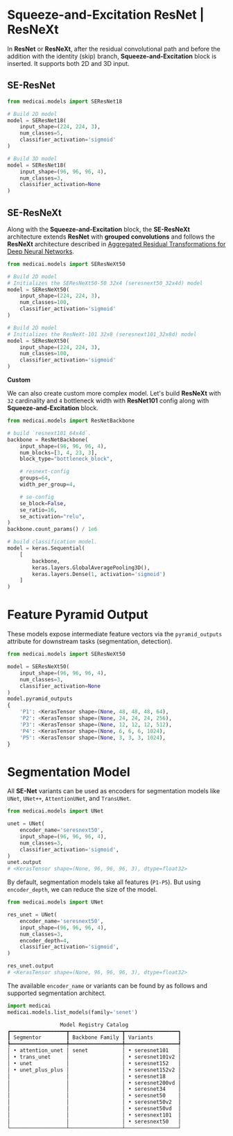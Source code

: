 # Squeeze-and-Excitation ResNet | ResNeXt

In **ResNet** or **ResNeXt**, after the residual convolutional path and before the addition with the identity (skip) branch, **Squeeze-and-Excitation** block is inserted. It supports both 2D and 3D input.

## SE-ResNet

```python
from medicai.models import SEResNet18

# Build 2D model
model = SEResNet18(
    input_shape=(224, 224, 3),
    num_classes=5,
    classifier_activation='sigmoid'
)

# Build 3D model
model = SEResNet18(
    input_shape=(96, 96, 96, 4),
    num_classes=3,
    classifier_activation=None
)
```

## SE-ResNeXt 

Along with the **Squeeze-and-Excitation** block, the **SE-ResNeXt** architecture extends **ResNet** with **grouped convolutions** and follows the **ResNeXt** architecture described in [Aggregated Residual Transformations for Deep Neural Networks](https://arxiv.org/abs/1611.05431).

```python
from medicai.models import SEResNeXt50

# Build 2D model
# Initializes the SEResNeXt50-50 32x4 (seresnext50_32x4d) model
model = SEResNeXt50(
    input_shape=(224, 224, 3),
    num_classes=100,
    classifier_activation='sigmoid'
)

# Build 2D model
# Initializes the ResNeXt-101 32x8 (seresnext101_32x8d) model
model = SEResNeXt50(
    input_shape=(224, 224, 3),
    num_classes=100,
    classifier_activation='sigmoid'
)
```

**Custom**

We can also create custom more complex model. Let's build **ResNeXt** with `32` cardinality and `4` bottleneck width with **ResNet101** config along with **Squeeze-and-Excitation** block.

```python
from medicai.models import ResNetBackbone

# build `resnext101_64x4d`.
backbone = ResNetBackbone(
    input_shape=(96, 96, 96, 4),
    num_blocks=[3, 4, 23, 3],
    block_type="bottleneck_block",

    # resnext-config
    groups=64,
    width_per_group=4,

    # se-config
    se_block=False,
    se_ratio=16,
    se_activation="relu",
)
backbone.count_params() / 1e6

# build classification model.
model = keras.Sequential(
    [
        backbone,
        keras.layers.GlobalAveragePooling3D(),
        keras.layers.Dense(1, activation='sigmoid')
    ]
)
```

# Feature Pyramid Output

These models expose intermediate feature vectors via the `pyramid_outputs` attribute for downstream tasks (segmentation, detection).

```python
from medicai.models import SEResNeXt50

model = SEResNeXt50(
    input_shape=(96, 96, 96, 4),
    num_classes=3,
    classifier_activation=None
)
model.pyramid_outputs
{
    'P1': <KerasTensor shape=(None, 48, 48, 48, 64), 
    'P2': <KerasTensor shape=(None, 24, 24, 24, 256), 
    'P3': <KerasTensor shape=(None, 12, 12, 12, 512), 
    'P4': <KerasTensor shape=(None, 6, 6, 6, 1024), 
    'P5': <KerasTensor shape=(None, 3, 3, 3, 1024),
}
```

# Segmentation Model

All **SE-Net** variants can be used as encoders for segmentation models like `UNet`, `UNet++`, `AttentionUNet`, and `TransUNet`. 

```python
from medicai.models import UNet

unet = UNet(
    encoder_name='seresnext50',
    input_shape=(96, 96, 96, 4),
    num_classes=3,
    classifier_activation='sigmoid',
)
unet.output 
# <KerasTensor shape=(None, 96, 96, 96, 3), dtype=float32>
```

By default, segmentation models take all features (`P1-P5`). But using `encoder_depth`, we can reduce the size of the model.

```python
from medicai.models import UNet

res_unet = UNet(
    encoder_name='seresnext50',
    input_shape=(96, 96, 96, 4),
    num_classes=3,
    encoder_depth=4,
    classifier_activation='sigmoid',
)

res_unet.output 
# <KerasTensor shape=(None, 96, 96, 96, 3), dtype=float32>
```

The available `encoder_name` or variants can be found by as follows and supported segmentation architect.

```python
import medicai
medicai.models.list_models(family='senet')

                 Model Registry Catalog
┏━━━━━━━━━━━━━━━━━━┳━━━━━━━━━━━━━━━━━┳━━━━━━━━━━━━━━━━━┓
┃ Segmentor        ┃ Backbone Family ┃ Variants        ┃
┡━━━━━━━━━━━━━━━━━━╇━━━━━━━━━━━━━━━━━╇━━━━━━━━━━━━━━━━━┩
│ • attention_unet │ senet           │ • seresnet101   │
│ • trans_unet     │                 │ • seresnet101v2 │
│ • unet           │                 │ • seresnet152   │
│ • unet_plus_plus │                 │ • seresnet152v2 │
│                  │                 │ • seresnet18    │
│                  │                 │ • seresnet200vd │
│                  │                 │ • seresnet34    │
│                  │                 │ • seresnet50    │
│                  │                 │ • seresnet50v2  │
│                  │                 │ • seresnet50vd  │
│                  │                 │ • seresnext101  │
│                  │                 │ • seresnext50   │
└──────────────────┴─────────────────┴─────────────────┘
```